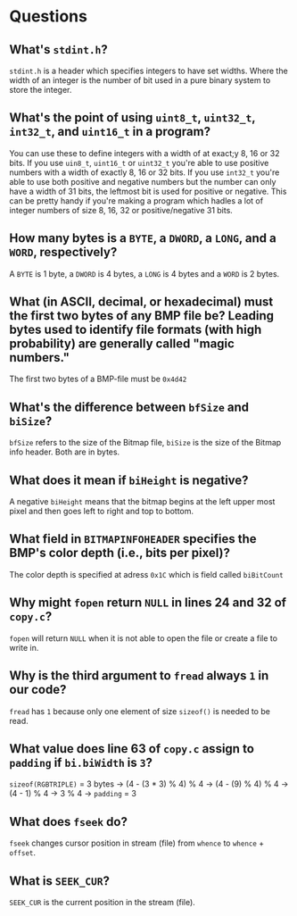 # Questions

## What's `stdint.h`?

`stdint.h` is a header which specifies integers to have set widths.
Where the width of an integer is the number of bit used in a pure binary system to store the integer.

## What's the point of using `uint8_t`, `uint32_t`, `int32_t`, and `uint16_t` in a program?

You can use these to define integers with a width of at exact;y 8, 16 or 32 bits.
If you use `uin8_t`, `uint16_t` or `uint32_t` you're able to use positive numbers with a width of exactly 8, 16 or 32 bits.
If you use `int32_t` you're able to use both positive and negative numbers but the number can only have a width of 31 bits,
        the leftmost bit is used for positive or negative.
This can be pretty handy if you're making a program which hadles a lot of integer numbers of size 8, 16, 32 or positive/negative 31 bits.

## How many bytes is a `BYTE`, a `DWORD`, a `LONG`, and a `WORD`, respectively?

A `BYTE` is 1 byte, a `DWORD` is 4 bytes, a `LONG` is 4 bytes and a `WORD` is 2 bytes.

## What (in ASCII, decimal, or hexadecimal) must the first two bytes of any BMP file be? Leading bytes used to identify file formats (with high probability) are generally called "magic numbers."

The first two bytes of a BMP-file must be `0x4d42`

## What's the difference between `bfSize` and `biSize`?

`bfSize` refers to the size of the Bitmap file, `biSize` is the size of the Bitmap info header. Both are in bytes.

## What does it mean if `biHeight` is negative?

A negative `biHeight` means that the bitmap begins at the left upper most pixel and then goes left to right and top to bottom.

## What field in `BITMAPINFOHEADER` specifies the BMP's color depth (i.e., bits per pixel)?

The color depth is specified at adress `0x1C` which is field called `biBitCount`

## Why might `fopen` return `NULL` in lines 24 and 32 of `copy.c`?

`fopen` will return `NULL` when it is not able to open the file or create a file to write in.

## Why is the third argument to `fread` always `1` in our code?

`fread` has `1` because only one element of size `sizeof()` is needed to be read.

## What value does line 63 of `copy.c` assign to `padding` if `bi.biWidth` is `3`?

`sizeof(RGBTRIPLE)` = 3 bytes ->
    (4 - (3 * 3) % 4) % 4 ->
        (4 - (9) % 4) % 4 ->
            (4 - 1) % 4 -> 3 % 4 -> `padding` = 3

## What does `fseek` do?

`fseek` changes cursor position in stream (file) from `whence` to `whence` + `offset`.

## What is `SEEK_CUR`?

`SEEK_CUR` is the current position in the stream (file).
